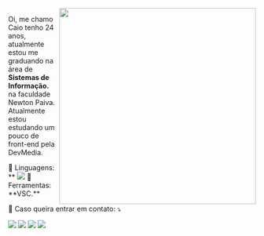 <img src="https://raw.githubusercontent.com/MicaelliMedeiros/micaellimedeiros/master/image/computer-illustration.png" min-width="400px" max-width="400px" width="400px" align="right">

<p align="left"> 
  Oi, me chamo Caio tenho 24 anos, atualmente estou me graduando na área de <strong>Sistemas de Informação.</strong> na faculdade Newton Paiva.<br>
  Atualmente estou estudando um pouco de front-end pela DevMedia.
</p>

<p align="left">
  🦄 Linguagens: **
  <img src="https://img.shields.io/badge/html5-%23E34F26.svg?style=for-the-badge&logo=html5&logoColor=white>HTML <img srchttps://img.shields.io/badge/css3-%231572B6.svg?style=for-the-badge&logo=css3&logoColor=white>= - CSS Básic.**
</p>

<p align="left">
  💼 Ferramentas: **VSC.**
</p>

<p align="left">
  💌 Caso queira entrar em contato: ⤵️
</p>

<p align="left">
  <a href="mailto:caiiohenrique55@gmail.com" target="_blank" alt="Gmail">
  <img src="https://img.shields.io/badge/-Gmail-FF0000?style=flat-square&labelColor=FF0000&logo=gmail&logoColor=white&link="caiiohenrique55@gmail.com" /></a>

  <a href="https://wa.me/5531985246471?text=Vim+pelo+Github" target="_blank" alt="WhatsApp">
  <img src="https://img.shields.io/badge/-WhatsApp-25d366?style=flat-square&labelColor=25d366&logo=whatsapp&logoColor=white&link=https://wa.me/5531985246471?text=Vim+pelo+Github"/></a>

  <a href="https://www.facebook.com/caiiosantoscec" target="_blank" alt="Facebook">
  <img src="https://img.shields.io/badge/-Facebook-3b5998?style=flat-square&labelColor=3b5998&logo=facebook&logoColor=white&link=https://www.facebook.com/caiiosantoscec/"/></a>

  <a href="https://www.instagram.com/caiiozera.tv" target="_blank" alt="Instagram">
  <img src="https://img.shields.io/badge/-Instagram-DF0174?style=flat-square&labelColor=DF0174&logo=instagram&logoColor=white&link=https://www.instagram.com/caiiozera.tv/"/></a>
</p>

